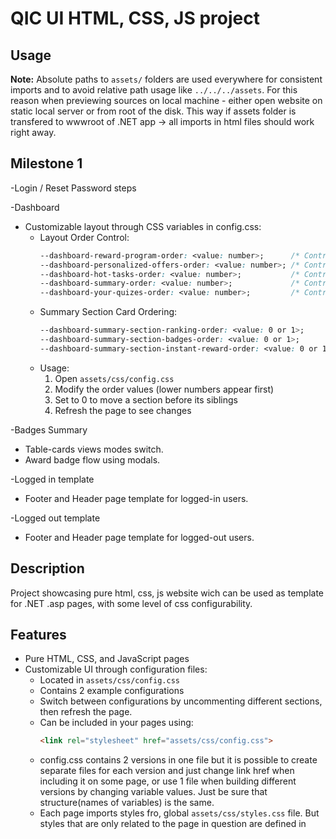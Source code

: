 # QIC UI HTML, CSS, JS project

## Usage

**Note:** Absolute paths to `assets/` folders are used everywhere for consistent imports and to avoid relative path usage like `../../../assets`.
For this reason when previewing sources on local machine - either open website on static local server or from root of the disk.
This way if assets folder is transfered to wwwroot of .NET app -> all imports in html files should work right away.

## Milestone 1
-Login / Reset Password steps

-Dashboard
  - Customizable layout through CSS variables in config.css:
    - Layout Order Control:
      ```css
      --dashboard-reward-program-order: <value: number>;      /* Controls order of reward program section */
      --dashboard-personalized-offers-order: <value: number>; /* Controls order of personalized offers section */
      --dashboard-hot-tasks-order: <value: number>;           /* Controls order of hot tasks section */
      --dashboard-summary-order: <value: number>;             /* Controls order of summary section */
      --dashboard-your-quizes-order: <value: number>;         /* Controls order of quizzes section */
      ```
    - Summary Section Card Ordering:
      ```css
      --dashboard-summary-section-ranking-order: <value: 0 or 1>;        /* Controls ranking card position relative to progress */
      --dashboard-summary-section-badges-order: <value: 0 or 1>;         /* Controls badges card position relative to rest of section*/
      --dashboard-summary-section-instant-reward-order: <value: 0 or 1>; /* Controls instant reward card position relative to progres/ranking block */
      ```
    - Usage:
      1. Open `assets/css/config.css`
      2. Modify the order values (lower numbers appear first)
      3. Set to 0 to move a section before its siblings
      4. Refresh the page to see changes

-Badges Summary
  - Table-cards views modes switch.
  - Award badge flow using modals.

-Logged in template
  - Footer and Header page template for logged-in users.

-Logged out template
  - Footer and Header page template for logged-out users.

## Description
Project showcasing pure html, css, js website wich can be used as template for .NET .asp pages, with some level of css configurability.

## Features
- Pure HTML, CSS, and JavaScript pages
- Customizable UI through configuration files:
  - Located in `assets/css/config.css`
  - Contains 2 example configurations
  - Switch between configurations by uncommenting different sections, then refresh the page.
  - Can be included in your pages using:
    ```html
    <link rel="stylesheet" href="assets/css/config.css">
    ```
  - config.css contains 2 versions in one file but it is possible to create separate files for each version and just change link href when including it on some page, or use 1 file when building different versions by changing variable values. Just be sure that structure(names of variables) is the same.
  - Each page imports styles fro, global `assets/css/styles.css` file. But styles that are only related to the page in question are defined in <style> tag of <head> of the page.

## Technologies Used

### Bootstrap
> **Note**: Bootstrap files should not be modified to avoid unexpected behaviors. And should be included on all pages.

Required files for proper UI functionality:
- CSS:
  - `assets/css/bootstrap.min.css`
  - `assets/fonts/bootstrap-icons.css`
- JavaScript:
  - `assets/js/bootstrap-bundle.min.js`

Documentation: [Bootstrap v5.3](https://getbootstrap.com/docs/5.3/getting-started/introduction/)

### Bootstrap icons
> **Note**: To reduce assets folder and size of html templates - Free, high quality, open source icon library with over 2,000 icons is used

Documentation: [Bootstrap v5.3](https://icons.getbootstrap.com/?q=home#usage)

### Security Headers
> **Note**: These security headers are included in all pages for enhanced security.

```html
<meta http-equiv="Content-Security-Policy" content="default-src 'self'; script-src 'self' 'unsafe-inline'; style-src 'self' 'unsafe-inline'; img-src 'self' https: data:;">
<meta http-equiv="X-Content-Type-Options" content="nosniff">
<meta name="referrer" content="strict-origin-when-cross-origin">
```

These headers provide:
- Content Security Policy (CSP): Restricts resource loading to same origin, with exceptions for inline scripts/styles and HTTPS images
- X-Content-Type-Options: Prevents MIME type sniffing
- Referrer Policy: Controls how much referrer information is sent with requests

### Datepicker.js
> **Note**: A lightweight, dependency-free date picker library used for date input fields.

Required files for proper date picker functionality:
- CSS:
  - `assets/css/datepicker.material.css`
- JavaScript:
  - `assets/js/datepicker.js`

Documentation: [Datepicker.js](https://wwilsman.github.io/Datepicker.js/)

Features:
- Lightweight and dependency-free
- Material Design theme
- Customizable date selection
- Support for date ranges
- Mobile-friendly interface